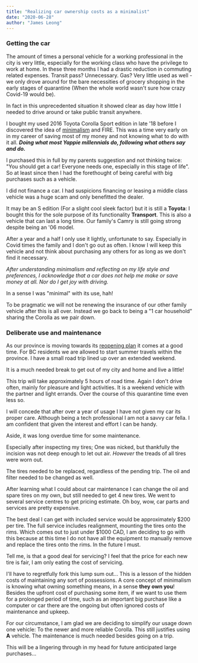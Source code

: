 ```yaml
---
title: "Realizing car ownership costs as a minimalist"
date: "2020-06-28"
author: "James Leong"
---
```


### Getting the car

The amount of times a personal vehicle for a working professional in the city is very little, especially for the working class who have the privilege to work at home. In these three months I had a drastic reduction in commuting related expenses. Transit pass? Unnecessary. Gas? Very little used as well - we only drove around for the bare necessities of grocery shopping in the early stages of quarantine (When the whole world wasn't sure how crazy Covid-19 would be).

In fact in this unprecedented situation it showed clear as day how little I needed to drive around or take public transit anywhere.

I bought my used 2016 Toyota Corolla Sport edition in late '18 before I discovered the idea of [minimalism](https://pacedprogress.com/2020/01/decluttering/) and FIRE. This was a time very early on in my career of saving most of my money and not knowing what to do with it all. **_Doing what most Yappie millennials do, following what others say and do._**

I purchased this in full by my parents suggestion and not thinking twice: "You should get a car! Everyone needs one, especially in this stage of life". So at least since then I had the forethought of being careful with big purchases such as a vehicle.

I did not finance a car. I had suspicions financing or leasing a middle class vehicle was a huge scam and only benefitted the dealer.

It may be an S edition (For a slight cool sleek factor) but it is still a **Toyota**: I bought this for the sole purpose of its functionality **Transport**. This is also a vehicle that can last a long time. Our family's Camry is still going strong despite being an '06 model.

After a year and a half I only use it lightly, unfortunate to say. Especially in Covid times the family and I don't go out as often. I know I will keep this vehicle and not think about purchasing any others for as long as we don't find it necessary.

_After understanding minimalism and reflecting on my life style and preferences, I acknowledge that a car does not help me make or save money at all. Nor do I get joy with driving._

In a sense I was "minimal" with its use, hah!

To be pragmatic we will not be renewing the insurance of our other family vehicle after this is all over. Instead we go back to being a "1 car household" sharing the Corolla as we pair down.

### Deliberate use and maintenance

As our province is moving towards its [reopening plan](https://www2.gov.bc.ca/gov/content/safety/emergency-preparedness-response-recovery/covid-19-provincial-support/phase-3) it comes at a good time. For BC residents we are allowed to start summer travels within the province. I have a small road trip lined up over an extended weekend.

It is a much needed break to get out of my city and home and live a little!

This trip will take approximately 5 hours of road time. Again I don't drive often, mainly for pleasure and light activities. It is a weekend vehicle with the partner and light errands. Over the course of this quarantine time even less so.

I will concede that after over a year of usage I have not given my car its proper care. Although being a tech professional I am not a savvy car fella. I am confident that given the interest and effort I can be handy.

Aside, it was long overdue time for some maintenance.

Especially after inspecting my tires; One was nicked, but thankfully the incision was not deep enough to let out air. _However_ the treads of all tires were worn out.

The tires needed to be replaced, regardless of the pending trip. The oil and filter needed to be changed as well.

After learning what I could about car maintenance I can change the oil and spare tires on my own, but still needed to get 4 new tires. We went to several service centres to get pricing estimate. Oh boy, wow, car parts and services are pretty expensive.

The best deal I can get with included service would be approximately $200 per tire. The full service includes realignment, mounting the tires onto the rims. Which comes out to just under $1000 CAD, I am deciding to go with this because at this time I do not have all the equipment to manually remove and replace the tires onto the rims. In the future I must.

Tell me, is that a good deal for servicing? I feel that the price for each new tire is fair, I am only eating the cost of servicing.

I'll have to regretfully fork this lump sum out... This is a lesson of the hidden costs of maintaining any sort of possessions. A core concept of minimalism is knowing what owning something means, in a sense **they own you**! Besides the upfront cost of purchasing some item, if we want to use them for a prolonged period of time, such as an important big purchase like a computer or car there are the ongoing but often ignored costs of maintenance and upkeep.

For our circumstance, I am glad we are deciding to simplify our usage down one vehicle: To the newer and more reliable Corolla. This still justifies using **A** vehicle. The maintenance is much needed besides going on a trip.

This will be a lingering through in my head for future anticipated large purchases...
